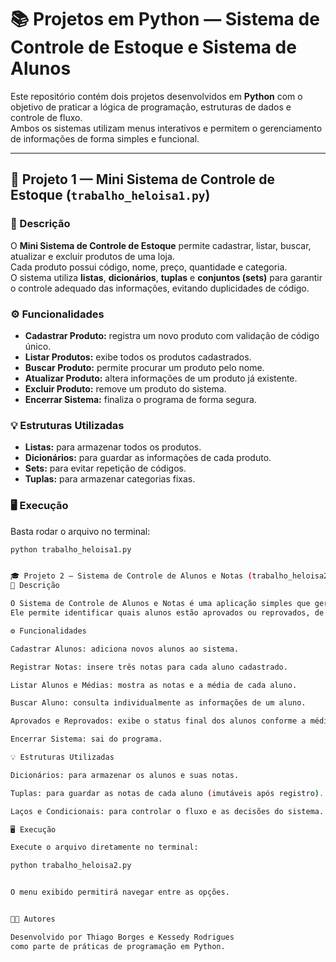 # 📚 Projetos em Python — Sistema de Controle de Estoque e Sistema de Alunos

Este repositório contém dois projetos desenvolvidos em **Python** com o objetivo de praticar a lógica de programação, estruturas de dados e controle de fluxo.  
Ambos os sistemas utilizam menus interativos e permitem o gerenciamento de informações de forma simples e funcional.

---

## 🧾 Projeto 1 — Mini Sistema de Controle de Estoque (`trabalho_heloisa1.py`)

### 🧠 Descrição
O **Mini Sistema de Controle de Estoque** permite cadastrar, listar, buscar, atualizar e excluir produtos de uma loja.  
Cada produto possui código, nome, preço, quantidade e categoria.  
O sistema utiliza **listas**, **dicionários**, **tuplas** e **conjuntos (sets)** para garantir o controle adequado das informações, evitando duplicidades de código.

### ⚙️ Funcionalidades
- **Cadastrar Produto:** registra um novo produto com validação de código único.  
- **Listar Produtos:** exibe todos os produtos cadastrados.  
- **Buscar Produto:** permite procurar um produto pelo nome.  
- **Atualizar Produto:** altera informações de um produto já existente.  
- **Excluir Produto:** remove um produto do sistema.  
- **Encerrar Sistema:** finaliza o programa de forma segura.

### 💡 Estruturas Utilizadas
- **Listas:** para armazenar todos os produtos.  
- **Dicionários:** para guardar as informações de cada produto.  
- **Sets:** para evitar repetição de códigos.  
- **Tuplas:** para armazenar categorias fixas.  

### 🖥️ Execução
Basta rodar o arquivo no terminal:
```bash
python trabalho_heloisa1.py


🎓 Projeto 2 — Sistema de Controle de Alunos e Notas (trabalho_heloisa2.py)
🧠 Descrição

O Sistema de Controle de Alunos e Notas é uma aplicação simples que gerencia o cadastro de alunos, o registro de notas e o cálculo automático das médias.
Ele permite identificar quais alunos estão aprovados ou reprovados, de acordo com suas médias.

⚙️ Funcionalidades

Cadastrar Alunos: adiciona novos alunos ao sistema.

Registrar Notas: insere três notas para cada aluno cadastrado.

Listar Alunos e Médias: mostra as notas e a média de cada aluno.

Buscar Aluno: consulta individualmente as informações de um aluno.

Aprovados e Reprovados: exibe o status final dos alunos conforme a média (>=7 aprovado).

Encerrar Sistema: sai do programa.

💡 Estruturas Utilizadas

Dicionários: para armazenar os alunos e suas notas.

Tuplas: para guardar as notas de cada aluno (imutáveis após registro).

Laços e Condicionais: para controlar o fluxo e as decisões do sistema.

🖥️ Execução

Execute o arquivo diretamente no terminal:

python trabalho_heloisa2.py


O menu exibido permitirá navegar entre as opções.


👩‍💻 Autores

Desenvolvido por Thiago Borges e Kessedy Rodrigues
como parte de práticas de programação em Python.
